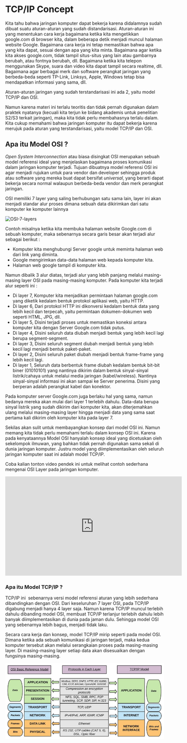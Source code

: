 # TCP/IP Concept

Kita tahu bahwa jaringan komputer dapat bekerja karena didalamnya sudah dibuat suatu aturan-aturan yang sudah distandarisasi. Aturan-aturan ini yang menentukan cara kerja bagaimana ketika kita mengetikkan google.com di browser kita, dalam beberapa detik menjadi muncul halaman website Google. Bagaimana cara kerja ini tetap memastikan bahwa apa yang kita dapat, sesuai dengan apa yang kita minta. Bagaimana agar ketika kita akses google.com, tidak tampil situs-situs yang lain atau gambarnya berubah, atau fontnya berubah, dll. Bagaimana ketika kita telepon menggunakan Skype, suara dan video kita dapat tampil secara realtime, dll. Bagaimana agar berbagai merk dan software perangkat jaringan yang berbeda-beda seperti TP-Link, Linksys, Apple, Windows tetap bisa mendapatkan informasi yang sama, dll.

Aturan-aturan jaringan yang sudah terstandarisasi ini ada 2, yaitu model TCP/IP dan OSI.

Namun karena materi ini terlalu teoritis dan tidak pernah digunakan dalam praktek nyatanya (kecuali kita terjun ke bidang akademis untuk penelitian S2/S3 terkait jaringan), maka kita tidak perlu membahasnya terlalu dalam. Kita cukup memahami bahwa jaringan komputer itu dapat bekerja karena merujuk pada aturan yang terstandarisasi, yaitu model TCP/IP dan OSI.

## **Apa itu Model OSI ?**

*Open System Interconnection* atau biasa disingkat OSI merupakan sebuah model referensi ideal yang menjelaskan bagaimana proses komunikasi dalam jaringan komputer terjadi. Tujuan dibuatnya model referensi OSI ini agar menjadi rujukan untuk para vendor dan developer sehingga produk atau software yang mereka buat dapat bersifat *universal*, yang berarti dapat bekerja secara normal walaupun berbeda-beda vendor dan merk perangkat jaringan.

OSI memiliki 7 layer yang saling berhubungan satu sama lain, layer ini akan menjadi standar alur proses dimana sebuah data dikirimkan dari satu komputer ke komputer lainnya

![OSI-7-layers](https://www.imperva.com/learn/wp-content/uploads/sites/13/2020/02/OSI-7-layers.jpg)

Contoh misalnya ketika kita membuka halaman website Google.com di sebuah komputer, maka sebenarnya secara garis besar akan terjadi alur sebagai berikut :

- Komputer kita menghubungi Server google untuk meminta halaman web dari link yang diminta.
- Google mengirimkan data-data halaman web kepada komputer kita.
- Halaman web google tampil di komputer kita.

Namun dibalik 3 alur diatas, terjadi alur yang lebih panjang melalui masing-masing layer OSI pada masing-masing komputer. Pada komputer kita terjadi alur seperti ini :

- Di layer 7, Komputer kita menjadikan permintaan halaman google.com yang diketik kedalam bentuk protokol aplikasi web, yaitu HTTP.
- Di layer 6, Dari protokol HTTP ini dikonversi kedalam bentuk data yang lebih kecil dan terpecah, yaitu permintaan dokumen-dokumen web seperti HTML, JPG, dll.
- Di layer 5, Disini terjadi proses untuk memastikan koneksi antara komputer kita dengan Server Google.com tidak putus.
- Di layer 4, Disini seluruh data diubah menjadi bentuk yang lebih kecil lagi berupa segment-segment.
- Di layer 3, Disini seluruh segment diubah menjadi bentuk yang lebih kecil lagi menjadi bentuk paket-paket.
- Di layer 2, Disini seluruh paket diubah menjadi bentuk frame-frame yang lebih kecil lagi.
- Di layer 1, Seluruh data berbentuk frame diubah kedalam bentuk bit-bit biner (01010101) yang nantinya dikirim dalam bentuk sinyal-sinyal listrik/cahaya untuk melalui media jaringan (kabel/wireless). Nantinya sinyal-sinyal informasi ini akan sampai ke Server penerima. Disini yang berperan adalah perangkat kabel dan konektor.

Pada komputer server Google.com juga berlaku hal yang sama, namun bedanya mereka akan mulai dari layer 1 terlebih dahulu. Data-data berupa sinyal listrik yang sudah dikirim dari komputer kita, akan diterjemahkan ulang melalui masing-masing layer hingga menjadi data yang sama saat pertama kali dikirim oleh komputer kita pada layer 7.

Sekilas akan sulit untuk membayangkan konsep dari model OSI ini. Namun memang kita tidak perlu memahami terlalu dalam konsep OSI ini. Karena pada kenyataannya Model OSI hanyalah konsep ideal yang dicetuskan oleh sekelompok ilmuwan, yang bahkan tidak pernah digunakan sama sekali di dunia jaringan komputer. Justru model yang diimplementasikan oleh seluruh jaringan komputer saat ini adalah model TCP/IP.

Coba kalian tonton video pendek ini untuk melihat contoh sederhana mengenai OSI Layer pada jaringan komputer.

<iframe width="560" height="315" src="https://www.youtube.com/embed/LANW3m7UgWs" title="YouTube video player" frameborder="0" allow="accelerometer; autoplay; clipboard-write; encrypted-media; gyroscope; picture-in-picture" allowfullscreen></iframe>


### **Apa itu Model TCP/IP ?**

TCP/IP ini  sebenarnya versi model referensi aturan yang lebih sederhana dibandingkan dengan OSI. Dari keseluruhan 7 layer OSI, pada TCP/IP digabung menjadi hanya 4 layer saja. Namun karena TCP/IP muncul terlebih dahulu dibanding model OSI, membuat TCP/IP terlanjur terlebih dahulu lebih banyak diimplementasikan di dunia pada jaman dulu. Sehingga model OSI yang sebenarnya lebih bagus, menjadi tidak laku.

Secara cara kerja dan konsep, model TCP/IP mirip seperti pada model OSI. Dimana ketika ada sebuah komunikasi di jaringan terjadi, maka kedua komputer tersebut akan melalui serangkaian proses pada masing-masing layer. Di masing-masing layer setiap data akan disesuaikan dengan fungsinya masing-masing.

![Untitled](TCP%20IP%20Concept%20f615b20f331f46a69c904e3ff117518c/Untitled.png)